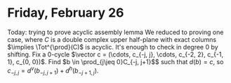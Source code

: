 # Friday, February 26

Today: trying to prove acyclic assembly lemma
We reduced to proving one case, where $C$ is a double complex upper half-plane with exact columns $\implies \Tot^{\prod}(C)$ is acyclic.
It's enough to check in degree 0 by shifting.
Fix a 0-cycle $\vector c = (\cdots, c_{-j, j}, \cdots, c_{-2, 2}, c_{-1, 1}, c_{0, 0})$.
Find $b \in \prod_{j\jeq 0}C_{-j, j+1}$$ such that $d(b) = c$, so $c_{-j, j} = d^v(b_{-j, j+1}) + d^h(b_{-j+1, j})$. 
